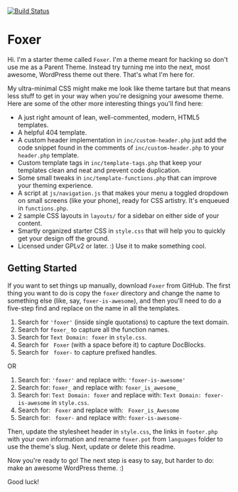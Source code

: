 [![Build Status](https://travis-ci.org/samikeijonen/foxer.svg?branch=master)](https://travis-ci.org/samikeijonen/foxer)

Foxer
===

Hi. I'm a starter theme called `Foxer`. I'm a theme meant for hacking so don't use me as a Parent Theme. Instead try turning me into the next, most awesome, WordPress theme out there. That's what I'm here for.

My ultra-minimal CSS might make me look like theme tartare but that means less stuff to get in your way when you're designing your awesome theme. Here are some of the other more interesting things you'll find here:

* A just right amount of lean, well-commented, modern, HTML5 templates.
* A helpful 404 template.
* A custom header implementation in `inc/custom-header.php` just add the code snippet found in the comments of `inc/custom-header.php` to your `header.php` template.
* Custom template tags in `inc/template-tags.php` that keep your templates clean and neat and prevent code duplication.
* Some small tweaks in `inc/template-functions.php` that can improve your theming experience.
* A script at `js/navigation.js` that makes your menu a toggled dropdown on small screens (like your phone), ready for CSS artistry. It's enqueued in `functions.php`.
* 2 sample CSS layouts in `layouts/` for a sidebar on either side of your content.
* Smartly organized starter CSS in `style.css` that will help you to quickly get your design off the ground.
* Licensed under GPLv2 or later. :) Use it to make something cool.

Getting Started
---------------

If you want to set things up manually, download `Foxer` from GitHub. The first thing you want to do is copy the `foxer` directory and change the name to something else (like, say, `foxer-is-awesome`), and then you'll need to do a five-step find and replace on the name in all the templates.

1. Search for `'foxer'` (inside single quotations) to capture the text domain.
2. Search for `foxer_` to capture all the function names.
3. Search for `Text Domain: foxer` in `style.css`.
4. Search for <code>&nbsp;Foxer</code> (with a space before it) to capture DocBlocks.
5. Search for ` foxer-` to capture prefixed handles.

OR

1. Search for: `'foxer'` and replace with: `'foxer-is-awesome'`
2. Search for: `foxer_` and replace with: `foxer_is_awesome_`
3. Search for: `Text Domain: foxer` and replace with: `Text Domain: foxer-is-awesome` in `style.css`.
4. Search for: <code>&nbsp;Foxer</code> and replace with: <code>&nbsp;Foxer_is_Awesome</code>
5. Search for: ` foxer-` and replace with: `foxer-is-awesome-`

Then, update the stylesheet header in `style.css`, the links in `footer.php` with your own information and rename `foxer.pot` from `languages` folder to use the theme's slug. Next, update or delete this readme.

Now you're ready to go! The next step is easy to say, but harder to do: make an awesome WordPress theme. :)

Good luck!
